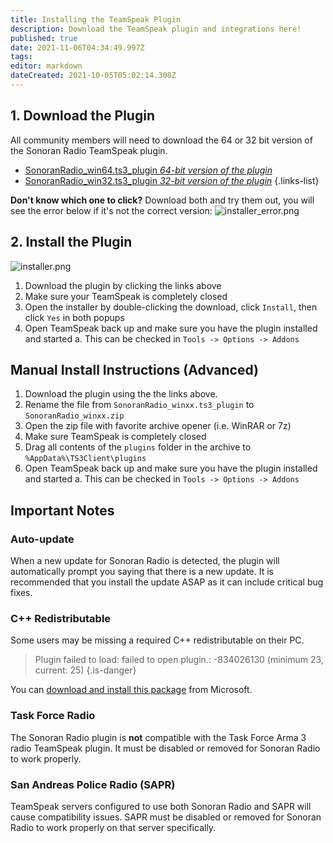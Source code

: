 ```yaml
---
title: Installing the TeamSpeak Plugin
description: Download the TeamSpeak plugin and integrations here!
published: true
date: 2021-11-06T04:34:49.997Z
tags: 
editor: markdown
dateCreated: 2021-10-05T05:02:14.308Z
---
```


## 1. Download the Plugin
All community members will need to download the 64 or 32 bit version of the Sonoran Radio TeamSpeak plugin.

- [SonoranRadio_win64.ts3_plugin *64-bit version of the plugin*](https://download.sonoransoftware.com/sonoranradio/archive/SonoranRadio_win64.ts3_plugin)
- [SonoranRadio_win32.ts3_plugin *32-bit version of the plugin*](https://download.sonoransoftware.com/sonoranradio/archive/SonoranRadio_win32.ts3_plugin)
{.links-list}

**Don't know which one to click?** Download both and try them out, you will see the error below if it's not the correct version:
![installer_error.png](https://i.imgur.com/Okf4oUS.png)

## 2. Install the Plugin

![installer.png](https://i.imgur.com/xktrfnX.png)

1. Download the plugin by clicking the links above
2. Make sure your TeamSpeak is completely closed
3. Open the installer by double-clicking the download, click `Install`, then click `Yes` in both popups
4. Open TeamSpeak back up and make sure you have the plugin installed and started
  a. This can be checked in `Tools -> Options -> Addons`
  
## Manual Install Instructions (Advanced)

1. Download the plugin using the the links above.
2. Rename the file from `SonoranRadio_winxx.ts3_plugin` to `SonoranRadio_winxx.zip`
3. Open the zip file with favorite archive opener (i.e. WinRAR or 7z)
4. Make sure TeamSpeak is completely closed
5. Drag all contents of the `plugins` folder in the archive to `%AppData%\TS3Client\plugins`
6. Open TeamSpeak back up and make sure you have the plugin installed and started
  a. This can be checked in `Tools -> Options -> Addons`
  
## Important Notes

### Auto-update

When a new update for Sonoran Radio is detected, the plugin will automatically prompt you saying that there is a new update. It is recommended that you install the update ASAP as it can include critical bug fixes.

### C++ Redistributable
Some users may be missing a required C++ redistributable on their PC.
> Plugin failed to load: failed to open plugin.: -834026130 (minimum 23, current: 25)
{.is-danger}

You can [download and install this package](https://aka.ms/vs/16/release/vc_redist.x64.exe) from Microsoft.

### Task Force Radio

The Sonoran Radio plugin is **not** compatible with the Task Force Arma 3 radio TeamSpeak plugin. It must be disabled or removed for Sonoran Radio to work properly.

### San Andreas Police Radio (SAPR)

TeamSpeak servers configured to use both Sonoran Radio and SAPR will cause compatibility issues. SAPR must be disabled or removed for Sonoran Radio to work properly on that server specifically.

